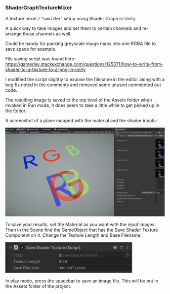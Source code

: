 ### ShaderGraphTextureMixer
A texture mixer / "swizzler" setup using Shader Graph in Unity

A quick way to take images and set them to certain channels and re-arrange those channels as well.

Could be handy for packing greyscale image maps into one RGBA file to save space for example.

File saving script was found here: https://gamedev.stackexchange.com/questions/125371/how-to-write-from-shader-to-a-texture-to-a-png-in-unity

I modified the script slightly to expose the filename in the editor along with a bug fix noted in the comments and removed some unused commented out code.

The resulting image is saved to the top level of the Assets folder when invoked in Run mode, it does seem to take a little while to get picked up in the Editor.

A screenshot of a plane mapped with the material and the shader inputs:

![Screenshot with demo content](ShaderGraphTextureMixerImage.jpg?raw=true)


To save your results, set the Material as you want with the input images.  Then in the Scene find the GameObject that has the Save Shader Texture Component on it.  Change the Texture Length and Base Filename.

![Screenshot with demo content](SaveShaderTextureScreenshot.png?raw=true)

In play mode, press the spacebar to save an image file.  This will be put in the Assets folder of the project.

